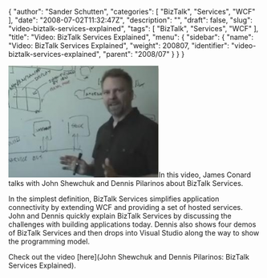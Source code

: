 {
  "author": "Sander Schutten",
  "categories": [
    "BizTalk",
    "Services",
    "WCF"
  ],
  "date": "2008-07-02T11:32:47Z",
  "description": "",
  "draft": false,
  "slug": "video-biztalk-services-explained",
  "tags": [
    "BizTalk",
    "Services",
    "WCF"
  ],
  "title": "Video: BizTalk Services Explained",
  "menu": {
    "sidebar": {
      "name": "Video: BizTalk Services Explained",
      "weight": 200807,
      "identifier": "video-biztalk-services-explained",
      "parent": "2008/07"
    }
  }
}


[![](images/biztalkservicesvideo-300x224.png "biztalkservicesvideo")](images/biztalkservicesvideo.png)In this video, James Conard talks with John Shewchuk and Dennis Pilarinos about BizTalk Services.

In the simplest definition, BizTalk Services simplifies application connectivity by extending WCF and providing a set of hosted services. John and Dennis quickly explain BizTalk Services by discussing the challenges with building applications today. Dennis also shows four demos of BizTalk Services and then drops into Visual Studio along the way to show the programming model.

Check out the video [here](John Shewchuk and Dennis Pilarinos: BizTalk Services Explained).

